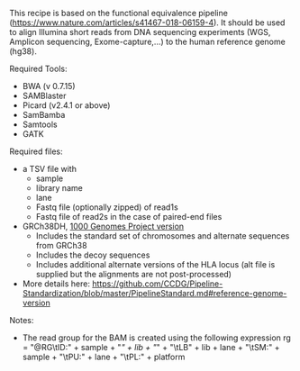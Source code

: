 This recipe is based on the functional equivalence pipeline (https://www.nature.com/articles/s41467-018-06159-4). It should be used to align Illumina short reads from DNA sequencing experiments (WGS, Amplicon sequencing, Exome-capture,...) to the human reference genome (hg38).

Required Tools:
* BWA (v 0.7.15)
* SAMBlaster 
* Picard (v2.4.1 or above)
* SamBamba
* Samtools
* GATK 

Required files:
* a TSV file with 
  * sample
  * library name
  * lane 
  * Fastq file (optionally zipped) of read1s
  * Fastq file of read2s in the case of paired-end files
* GRCh38DH, [1000 Genomes Project version](http://ftp.1000genomes.ebi.ac.uk/vol1/ftp/technical/reference/GRCh38_reference_genome/)
  * Includes the standard set of chromosomes and alternate sequences from GRCh38
  * Includes the decoy sequences
  * Includes additional alternate versions of the HLA locus (alt file is supplied but the alignments are not post-processed)
* More details here: https://github.com/CCDG/Pipeline-Standardization/blob/master/PipelineStandard.md#reference-genome-version

Notes:
* The read group for the BAM is created using the following expression
  rg = "@RG\\tID:" + sample + "_" + lib + "_" + "\\tLB" + lib + lane + "\\tSM:" + sample + "\\tPU:" + lane + "\\tPL:" + platform
